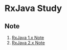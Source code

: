 # RxJava Study

## Note

1. [RxJava 1.x Note](./note/rxjava-1.x-note.md)
1. [RxJava 2.x Note](./note/rxjava-2.x-note.md)
